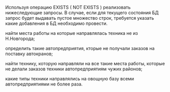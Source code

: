 Используя операцию EXISTS ( NOT EXISTS ) реализовать нижеследующие запросы. В случае, если для текущего состояния БД запрос будет выдавать пустое множество строк, требуется указать какие добавления в БД необходимо провести.


найти места работы на которые направлялась техника не из Н.Новгорода;


определить такие автопредприятия, кторые не получали заказов на поставку автокранов;


найти технику, которую направляли на все такие места работы, которые не делали заказов техники автопредприятиям чужих районов;


какие типы техники направлялись на овощную базу всеми автопредприятиями не более раза.
